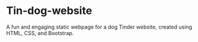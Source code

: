 # Tin-dog-website
A fun and engaging static webpage for a dog Tinder website, created using HTML, CSS, and Bootstrap.
